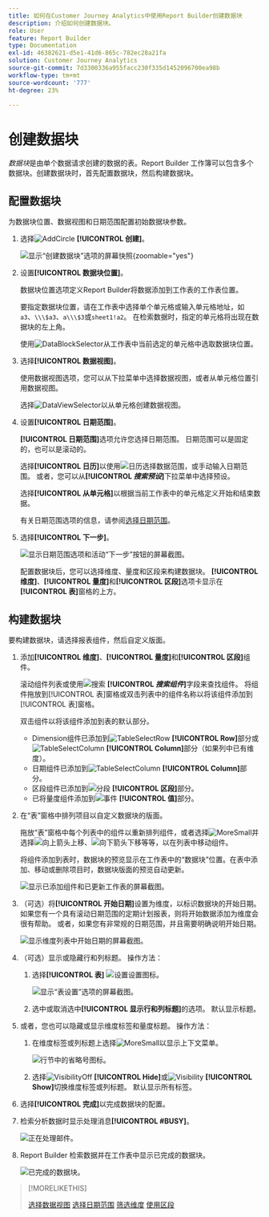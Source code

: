 ```yaml
---
title: 如何在Customer Journey Analytics中使用Report Builder创建数据块
description: 介绍如何创建数据块。
role: User
feature: Report Builder
type: Documentation
exl-id: 46382621-d5e1-41d6-865c-782ec28a21fa
solution: Customer Journey Analytics
source-git-commit: 7d3300336a955facc230f335d1452096700ea98b
workflow-type: tm+mt
source-wordcount: '777'
ht-degree: 23%

---
```


# 创建数据块

*数据块*&#x200B;是由单个数据请求创建的数据的表。Report Builder 工作簿可以包含多个数据块。创建数据块时，首先配置数据块，然后构建数据块。

## 配置数据块

为数据块位置、数据视图和日期范围配置初始数据块参数。

1. 选择![AddCircle](/help/assets/icons/AddCircle.svg) **[!UICONTROL 创建]**。

   ![显示“创建数据块”选项的屏幕快照](./assets/create-data-block.png){zoomable="yes"}


1. 设置&#x200B;**[!UICONTROL 数据块位置]**。

   数据块位置选项定义Report Builder将数据添加到工作表的工作表位置。

   要指定数据块位置，请在工作表中选择单个单元格或输入单元格地址，如`a3`、`\\\$a3`、`a\\\$3`或`sheet1!a2`。 在检索数据时，指定的单元格将出现在数据块的左上角。

   使用![DataBlockSelector](/help/assets/icons/DataBlockSelector.svg)从工作表中当前选定的单元格中选取数据块位置。

1. 选择&#x200B;**[!UICONTROL 数据视图]**。

   使用数据视图选项，您可以从下拉菜单中选择数据视图，或者从单元格位置引用数据视图。

   选择![DataViewSelector](/help/assets/icons/DataViewSelector.svg)以从单元格创建数据视图。

1. 设置&#x200B;**[!UICONTROL 日期范围]**。

   **[!UICONTROL 日期范围]**&#x200B;选项允许您选择日期范围。 日期范围可以是固定的，也可以是滚动的。

   选择&#x200B;**[!UICONTROL 日历]**&#x200B;以使用![日历](/help/assets/icons/Calendar.svg)选择数据范围，或手动输入日期范围。 或者，您可以从&#x200B;**[!UICONTROL _搜索预设_]**&#x200B;下拉菜单中选择预设。

   选择&#x200B;**[!UICONTROL 从单元格]**&#x200B;以根据当前工作表中的单元格定义开始和结束数据。

   有关日期范围选项的信息，请参阅[选择日期范围](select-date-range.md)。

1. 选择&#x200B;**[!UICONTROL 下一步]**。

   ![显示日期范围选项和活动“下一步”按钮的屏幕截图。](./assets/choose_date_data_view3.png)

   配置数据块后，您可以选择维度、量度和区段来构建数据块。 **[!UICONTROL 维度]**、**[!UICONTROL 量度]**&#x200B;和&#x200B;**[!UICONTROL 区段]**&#x200B;选项卡显示在&#x200B;**[!UICONTROL 表]**&#x200B;窗格的上方。

## 构建数据块

要构建数据块，请选择报表组件，然后自定义版面。

1. 添加&#x200B;**[!UICONTROL 维度]**、**[!UICONTROL 量度]**&#x200B;和&#x200B;**[!UICONTROL 区段]**&#x200B;组件。

   滚动组件列表或使用![搜索](/help/assets/icons/Search.svg) **[!UICONTROL _搜索组件_]**&#x200B;字段来查找组件。 将组件拖放到[!UICONTROL 表]窗格或双击列表中的组件名称以将该组件添加到[!UICONTROL 表]窗格。

   双击组件以将该组件添加到表的默认部分。

   - Dimension组件已添加到![TableSelectRow](/help/assets/icons/TableSelectRow.svg) **[!UICONTROL Row]**&#x200B;部分或![TableSelectColumn](/help/assets/icons/TableSelectColumn.svg) **[!UICONTROL Column]**&#x200B;部分（如果列中已有维度）。
   - 日期组件已添加到![TableSelectColumn](/help/assets/icons/TableSelectColumn.svg) **[!UICONTROL Column]**&#x200B;部分。
   - 区段组件已添加到![分段](/help/assets/icons/Segmentation.svg) **[!UICONTROL 区段]**&#x200B;部分。
   - 已将量度组件添加到![事件](/help/assets/icons/Event.svg) **[!UICONTROL 值]**&#x200B;部分。

1. 在“表”窗格中排列项目以自定义数据块的版面。

   拖放“表”窗格中每个列表中的组件以重新排列组件，或者选择![MoreSmall](/help/assets/icons/MoreSmall.svg)并选择![向上箭头](/help/assets/icons/ArrowUp.svg)上移、![向下箭头](/help/assets/icons/ArrowDown.svg)下移等等，以在列表中移动组件。

   将组件添加到表时，数据块的预览显示在工作表中的“数据块”位置。在表中添加、移动或删除项目时，数据块版面的预览自动更新。

   ![显示已添加组件和已更新工作表的屏幕截图。](./assets/image10.png)


1. （可选）将&#x200B;**[!UICONTROL 开始日期]**&#x200B;设置为维度，以标识数据块的开始日期。 如果您有一个具有滚动日期范围的定期计划报表，则将开始数据添加为维度会很有帮助。 或者，如果您有非常规的日期范围，并且需要明确说明开始日期。

   ![显示维度列表中开始日期的屏幕截图。](./assets/start-date-dimension.png)

1. （可选）显示或隐藏行和列标题。 操作方法：

   1. 选择&#x200B;**[!UICONTROL 表]** ![设置](/help/assets/icons/Setting.svg)设置图标。

      ![显示“表设置”选项的屏幕截图。](./assets/table-settings.png)

   1. 选中或取消选中&#x200B;**[!UICONTROL 显示行和列标题]**&#x200B;的选项。 默认显示标题。

1. 或者，您也可以隐藏或显示维度标签和量度标题。 操作方法：

   1. 在维度标签或列标题上选择![MoreSmall](/help/assets/icons/MoreSmall.svg)以显示上下文菜单。

      ![行节中的省略号图标。](./assets/row-heading.png)

   1. 选择![VisibilityOff](/help/assets/icons/VisibilityOff.svg) **[!UICONTROL Hide]**&#x200B;或![Visibility](/help/assets/icons/Visibility.svg) **[!UICONTROL Show]**&#x200B;切换维度标签或列标题。 默认显示所有标签。

1. 选择&#x200B;**[!UICONTROL 完成]**&#x200B;以完成数据块的配置。

1. 检索分析数据时显示处理消息&#x200B;**[!UICONTROL #BUSY]**。

   ![正在处理邮件。](./assets/image11.png)

1. Report Builder 检索数据并在工作表中显示已完成的数据块。

   ![已完成的数据块。](./assets/image12.png)


>[!MORELIKETHIS]
>
>[选择数据视图](select-data-view.md)
>[选择日期范围](select-date-range.md)
>[筛选维度](filter-dimensions.md)
>[使用区段](work-with-filters.md)
>
